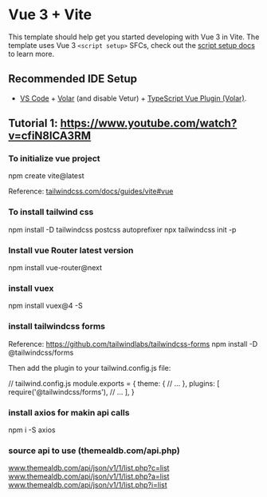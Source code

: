 # Vue 3 + Vite

This template should help get you started developing with Vue 3 in Vite. The template uses Vue 3 `<script setup>` SFCs, check out the [script setup docs](https://v3.vuejs.org/api/sfc-script-setup.html#sfc-script-setup) to learn more.

## Recommended IDE Setup

- [VS Code](https://code.visualstudio.com/) + [Volar](https://marketplace.visualstudio.com/items?itemName=Vue.volar) (and disable Vetur) + [TypeScript Vue Plugin (Volar)](https://marketplace.visualstudio.com/items?itemName=Vue.vscode-typescript-vue-plugin).



## Tutorial 1: https://www.youtube.com/watch?v=cfiN8lCA3RM

### To initialize vue project
npm  create vite@latest


Reference: [tailwindcss.com/docs/guides/vite#vue](https://tailwindcss.com/docs/guides/vite#vue)

### To install tailwind css
npm install -D tailwindcss postcss autoprefixer
npx tailwindcss init -p


### Install vue Router latest version

npm install vue-router@next

### install vuex
npm install vuex@4 -S

### install tailwindcss forms
Reference: https://github.com/tailwindlabs/tailwindcss-forms
npm install -D @tailwindcss/forms

Then add the plugin to your tailwind.config.js file:

// tailwind.config.js
module.exports = {
  theme: {
    // ...
  },
  plugins: [
    require('@tailwindcss/forms'),
    // ...
  ],
}

### install axios for makin api calls
npm i -S axios

### source api to use (themealdb.com/api.php)
www.themealdb.com/api/json/v1/1/list.php?c=list
www.themealdb.com/api/json/v1/1/list.php?a=list
www.themealdb.com/api/json/v1/1/list.php?i=list
